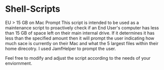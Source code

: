 # Shell-Scripts
EU > 15 GB on Mac Prompt
This script is intended to be used as a maintenance script to proactively check if an End User's computer has less than 15 GB of space left on their main internal drive. If it determines it has less than the specified amount then it will prompt the user indicating how much sace is currently on their Mac and what the 5 largest files within their home direcotry. I used JamfHelper to prompt the user. 

Feel free to modify and adjust the script according to the needs of your enviornment. 
